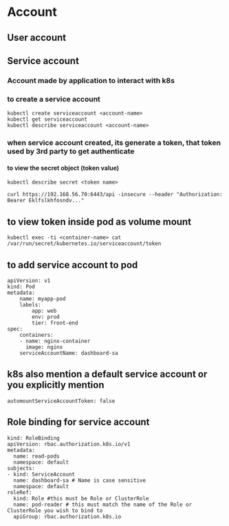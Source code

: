 # Account
## User account
## Service account
### Account made by application to interact with k8s
### to create a service account
```
kubectl create serviceaccount <account-name>
kubectl get serviceaccount
kubectl describe serviceaccount <account-name>
```
### when service account created, its generate a token, that token used by 3rd party to get authenticate
#### to view the secret object (token value)
```
kubectl describe secret <token name>
```

```
curl https://192.168.56.70:6443/api -insecure --header "Authorization: Bearer Eklfslkhfosndv..."
```
## to view token inside pod as volume mount
```
kubectl exec -ti <container-name> cat /var/run/secret/kubernetes.io/serviceaccount/token
```
## to add service account to pod
```
apiVersion: v1
kind: Pod
metadata:
    name: myapp-pod
    labels:
        app: web
        env: prod
        tier: front-end
spec:
    containers:
    - name: nginx-container
      image: nginx
    serviceAccountName: dashboard-sa
```
## k8s also mention a default service account or you explicitly mention 
```
automountServiceAccountToken: false
```
## Role binding for service account
```
kind: RoleBinding
apiVersion: rbac.authorization.k8s.io/v1
metadata:
  name: read-pods
  namespace: default
subjects:
- kind: ServiceAccount
  name: dashboard-sa # Name is case sensitive
  namespace: default
roleRef:
  kind: Role #this must be Role or ClusterRole
  name: pod-reader # this must match the name of the Role or ClusterRole you wish to bind to
  apiGroup: rbac.authorization.k8s.io
  ```
